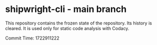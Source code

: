 # shipwright-cli - main branch

This repository contains the frozen state of the repository.
Its history is cleared. It is used only for static code
analysis with Codacy.

Commit Time: 1722911222